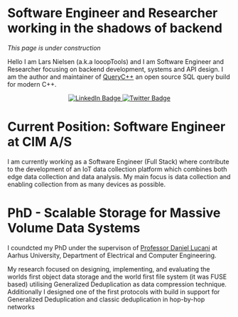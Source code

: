 # Software Engineer and Researcher working in the shadows of backend 

*This page is under construction*

Hello I am Lars Nielsen (a.k.a looopTools) and I am Software Engineer and Researcher focusing on backend development, systems and API design.
I am the author and maintainer of [QueryC++](https://gitlab.com/looopTools/querycpp/) an open source SQL query build for modern C++.


<div id="badges", align="center">
    <a href="https://www.linkedin.com/in/lars-nielsen-47540b3b/">
        <img src="https://img.shields.io/badge/LinkedIn-blue?style=for-the-badge&logo=linkedin&logoColor=white" alt="LinkedIn Badge"/>
    </a>
    <a href="https://twitter.com/looopTools">
        <img src="https://img.shields.io/badge/Twitter-blue?style=for-the-badge&logo=twitter&logoColor=white" alt="Twitter Badge"/>
    </a>
</div>

# Current Position: Software Engineer at CIM A/S

I am currently working as a Software Engineer (Full Stack) where contribute to the development of an IoT data collection platform which combines both edge data collection and data analysis. My main focus is data collection and enabling collection from as many devices as possible. 

# PhD - Scalable Storage for Massive Volume Data Systems

I coundcted my PhD under the supervison of [Professor Daniel Lucani](https://pure.au.dk/portal/en/persons/daniel-enrique-lucani-roetter(c4e78b1e-4dd6-460f-9c44-1a44771ce01a).html) at Aarhus University, Department of Electrical and Computer Engineering. 

My research focused on designing, implementing, and evaluating the worlds first object data storage and the world first file system (it was FUSE based) utilising Generalized Deduplication as data compression technique. Additionally I designed one of the first protocols with build in support for Generalized Deduplication and classic deduplication in hop-by-hop networks 

<!--
**looopTools/looopTools** is a ✨ _special_ ✨ repository because its `README.md` (this file) appears on your GitHub profile.

Here are some ideas to get you started:

- 🔭 I’m currently working on ...
- 🌱 I’m currently learning ...
- 👯 I’m looking to collaborate on ...
- 🤔 I’m looking for help with ...
- 💬 Ask me about ...
- 📫 How to reach me: ...
- 😄 Pronouns: ...
- ⚡ Fun fact: ...

https://shields.io/category/coverage
-->
 
 
